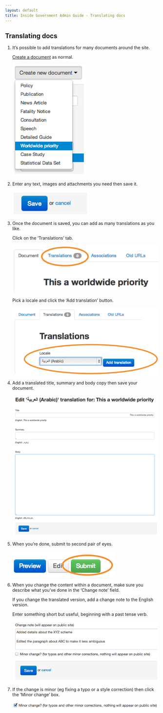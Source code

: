 ```yaml
---
layout: default
title: Inside Government Admin Guide - Translating docs
---
```


## Translating docs

1. It’s possible to add translations for many documents around the site.

	[Create a document](/inside-government-admin-guide/creating-documents/creating-a-new-doc.html) as normal.
	
	![Translating docs 1](translating-docs-1.png)
	
2. Enter any text, images and attachments you need then save it.

	![Translating docs 2](translating-docs-2.png)
	
3. Once the document is saved, you can add as many translations as you like.

	Click on the ‘Translations’ tab.

	![Translating docs 3](translating-docs-3.png)
	
	Pick a locale and click the ‘Add translation’ button.
	
	![Translating docs 4](translating-docs-4.png)
	
4. Add a translated title, summary and body copy then save your document.

	![Translating docs 5](translating-docs-5.png)
	
5. When you’re done, submit to second pair of eyes.

	![Translating docs 6](translating-docs-6.png)
	
6. When you change the content within a document, make sure you describe what you’ve done in the ‘Change note’ field.

	If you change the translated version, add a change note to the English version.
	
	Enter something short but useful, beginning with a past tense verb.
	
	![Translating docs 7](translating-docs-7.png)
	
7. If the change is minor (eg fixing a typo or a style correction) then click the ‘Minor change’ box.

	![Translating docs 8](translating-docs-8.png)